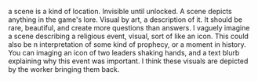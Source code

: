 a scene is a kind of location. Invisible until unlocked. A scene depicts anything in the game's lore. Visual by art, a description of it. It should be rare, beautiful, and create more questions than answers. I vaguely imagine a scene describing a religious event, visual, sort of like an icon. This could also be n interpretation of some kind of prophecy, or a moment in history. You can imaging an icon of two leaders shaking hands, and a text blurb explaining why this event was important. I think these visuals are depicted by the worker bringing them back. 